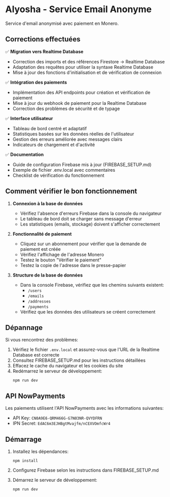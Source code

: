# Alyosha - Service Email Anonyme

Service d'email anonymisé avec paiement en Monero.

## Corrections effectuées

✅ **Migration vers Realtime Database**
- Correction des imports et des références Firestore → Realtime Database
- Adaptation des requêtes pour utiliser la syntaxe Realtime Database
- Mise à jour des fonctions d'initialisation et de vérification de connexion

✅ **Intégration des paiements**
- Implémentation des API endpoints pour création et vérification de paiement
- Mise à jour du webhook de paiement pour la Realtime Database
- Correction des problèmes de sécurité et de typage

✅ **Interface utilisateur**
- Tableau de bord centré et adaptatif
- Statistiques basées sur les données réelles de l'utilisateur
- Gestion des erreurs améliorée avec messages clairs
- Indicateurs de chargement et d'activité

✅ **Documentation**
- Guide de configuration Firebase mis à jour (FIREBASE_SETUP.md)
- Exemple de fichier .env.local avec commentaires
- Checklist de vérification du fonctionnement

## Comment vérifier le bon fonctionnement

1. **Connexion à la base de données**
   - Vérifiez l'absence d'erreurs Firebase dans la console du navigateur
   - Le tableau de bord doit se charger sans message d'erreur
   - Les statistiques (emails, stockage) doivent s'afficher correctement

2. **Fonctionnalité de paiement**
   - Cliquez sur un abonnement pour vérifier que la demande de paiement est créée
   - Vérifiez l'affichage de l'adresse Monero
   - Testez le bouton "Vérifier le paiement"
   - Testez la copie de l'adresse dans le presse-papier

3. **Structure de la base de données**
   - Dans la console Firebase, vérifiez que les chemins suivants existent:
     - `/users`
     - `/emails`
     - `/addresses`
     - `/payments`
   - Vérifiez que les données des utilisateurs se créent correctement

## Dépannage

Si vous rencontrez des problèmes:

1. Vérifiez le fichier `.env.local` et assurez-vous que l'URL de la Realtime Database est correcte
2. Consultez FIREBASE_SETUP.md pour les instructions détaillées
3. Effacez le cache du navigateur et les cookies du site
4. Redémarrez le serveur de développement:
   ```
   npm run dev
   ```

## API NowPayments

Les paiements utilisent l'API NowPayments avec les informations suivantes:
- API Key: `CN0A9E6-QRM466G-G7N03NR-QVYDFRN`
- IPN Secret: `EdAC6m3EJHBgtMvajfm/nCEXVOmfcWr4`

## Démarrage

1. Installez les dépendances:
   ```
   npm install
   ```

2. Configurez Firebase selon les instructions dans FIREBASE_SETUP.md

3. Démarrez le serveur de développement:
   ```
   npm run dev
   ```
